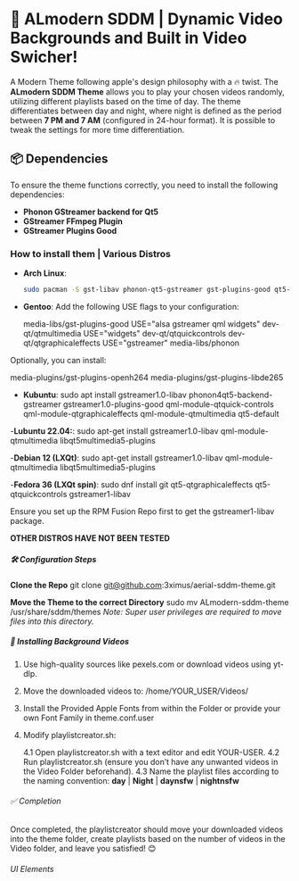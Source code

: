# 🎨 ALmodern SDDM | Dynamic Video Backgrounds and Built in Video Swicher! 
A Modern Theme following apple's design philosophy with a 🔥 twist.
The **ALmodern SDDM Theme**  allows you to play your chosen videos randomly, utilizing different playlists based on the time of day. The theme differentiates between day and night, where night is defined as the period between **7 PM and 7 AM** (configured in 24-hour format). It is possible to tweak the settings for more time differentiation.

## 📦 Dependencies

To ensure the theme functions correctly, you need to install the following dependencies:

- **Phonon GStreamer backend for Qt5**
- **GStreamer FFmpeg Plugin**
- **GStreamer Plugins Good**

### How to install them | Various Distros

- **Arch Linux**:
  ```bash
  sudo pacman -S gst-libav phonon-qt5-gstreamer gst-plugins-good qt5-quickcontrols qt5-graphicaleffects qt5-multimedia
- **Gentoo**: 
  Add the following USE flags to your configuration:

  media-libs/gst-plugins-good
USE="alsa gstreamer qml widgets"
dev-qt/qtmultimedia
USE="widgets"
dev-qt/qtquickcontrols
dev-qt/qtgraphicaleffects
USE="gstreamer"
media-libs/phonon

Optionally, you can install:

media-plugins/gst-plugins-openh264
media-plugins/gst-plugins-libde265

- **Kubuntu**: 
sudo apt install gstreamer1.0-libav phonon4qt5-backend-gstreamer gstreamer1.0-plugins-good qml-module-qtquick-controls qml-module-qtgraphicaleffects qml-module-qtmultimedia qt5-default

-**Lubuntu 22.04:**:
sudo apt-get install gstreamer1.0-libav qml-module-qtmultimedia libqt5multimedia5-plugins

-**Debian 12 (LXQt)**:
sudo apt-get install gstreamer1.0-libav qml-module-qtmultimedia libqt5multimedia5-plugins

-**Fedora 36 (LXQt spin)**:
sudo dnf install git qt5-qtgraphicaleffects qt5-qtquickcontrols gstreamer1-libav

Ensure you set up the RPM Fusion Repo first to get the gstreamer1-libav package.

**OTHER DISTROS HAVE NOT BEEN TESTED**

##### 🛠️ Configuration Steps

**Clone the Repo**
git clone git@github.com:3ximus/aerial-sddm-theme.git

**Move the Theme to the correct Directory**
sudo mv ALmodern-sddm-theme /usr/share/sddm/themes
*Note: Super user privileges are required to move files into this directory.*


##### 🎥 Installing Background Videos



1. Use high-quality sources like pexels.com or download videos using yt-dlp.

2. Move the downloaded videos to:
   /home/YOUR_USER/Videos/
3. Install the Provided Apple Fonts from within the Folder or provide your own Font Family in theme.conf.user

4. Modify playlistcreator.sh:

   4.1 Open playlistcreator.sh with a text editor and edit YOUR-USER.
   4.2 Run playlistcreator.sh (ensure you don’t have any unwanted videos in the Video Folder beforehand).
   4.3 Name the playlist files according to the naming convention:
       **day** | **Night** | **daynsfw** | **nightnsfw**
       

###### ✅ Completion

Once completed, the playlistcreator should move your downloaded videos into the theme folder, create playlists based on the number of videos in the Video folder, and leave you satisfied! 😊

###### UI Elements

